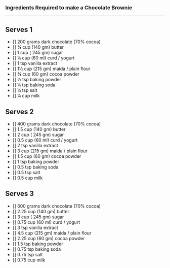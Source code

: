 ### Ingredients Required to make a Chocolate Brownie
-----------------------------------------------------------------------

## Serves 1

- [] 200 grams dark chocolate (70% cocoa)
- [] ¾ cup (140 gm) butter
- [] 1 cup ( 245 gm) sugar
- [] ¼ cup (60 ml) curd / yogurt
- [] 1 tsp vanilla extract
- [] 1½ cup (215 gm) maida / plain flour
- [] ¾ cup (60 gm) cocoa powder
- [] ½ tsp baking powder
- [] ¼ tsp baking soda
- [] ¼ tsp salt
- [] ¼ cup milk

## Serves 2

- [] 400 grams dark chocolate (70% cocoa)
- [] 1.5 cup (140 gm) butter
- [] 2 cup ( 245 gm) sugar
- [] 0.5 cup (60 ml) curd / yogurt
- [] 2 tsp vanilla extract
- [] 3 cup (215 gm) maida / plain flour
- [] 1.5 cup (60 gm) cocoa powder
- [] 1 tsp baking powder
- [] 0.5 tsp baking soda
- [] 0.5 tsp salt
- [] 0.5 cup milk

## Serves 3

- [] 600 grams dark chocolate (70% cocoa)
- [] 2.25 cup (140 gm) butter
- [] 3 cup ( 245 gm) sugar
- [] 0.75 cup (60 ml) curd / yogurt
- [] 3 tsp vanilla extract
- [] 4.5 cup (215 gm) maida / plain flour
- [] 2.25 cup (60 gm) cocoa powder
- [] 1.5 tsp baking powder
- [] 0.75 tsp baking soda
- [] 0.75 tsp salt
- [] 0.75 cup milk